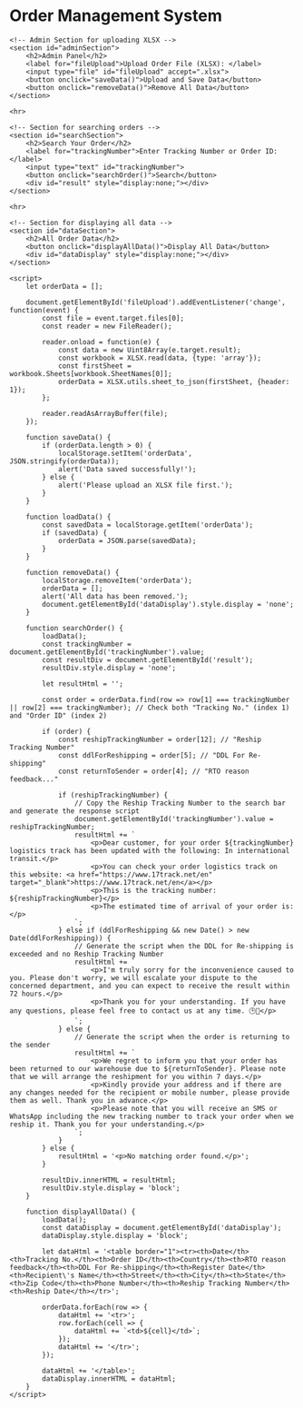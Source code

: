 <!DOCTYPE html>
<html lang="en">
<head>
    <meta charset="UTF-8">
    <meta name="viewport" content="width=device-width, initial-scale=1.0">
    <title>Order Search Admin Panel</title>
    <script src="https://cdn.sheetjs.com/xlsx-latest/package/dist/xlsx.full.min.js"></script>
</head>
<body>
    <h1>Order Management System</h1>

    <!-- Admin Section for uploading XLSX -->
    <section id="adminSection">
        <h2>Admin Panel</h2>
        <label for="fileUpload">Upload Order File (XLSX): </label>
        <input type="file" id="fileUpload" accept=".xlsx">
        <button onclick="saveData()">Upload and Save Data</button>
        <button onclick="removeData()">Remove All Data</button>
    </section>

    <hr>

    <!-- Section for searching orders -->
    <section id="searchSection">
        <h2>Search Your Order</h2>
        <label for="trackingNumber">Enter Tracking Number or Order ID: </label>
        <input type="text" id="trackingNumber">
        <button onclick="searchOrder()">Search</button>
        <div id="result" style="display:none;"></div>
    </section>

    <hr>

    <!-- Section for displaying all data -->
    <section id="dataSection">
        <h2>All Order Data</h2>
        <button onclick="displayAllData()">Display All Data</button>
        <div id="dataDisplay" style="display:none;"></div>
    </section>

    <script>
        let orderData = [];

        document.getElementById('fileUpload').addEventListener('change', function(event) {
            const file = event.target.files[0];
            const reader = new FileReader();

            reader.onload = function(e) {
                const data = new Uint8Array(e.target.result);
                const workbook = XLSX.read(data, {type: 'array'});
                const firstSheet = workbook.Sheets[workbook.SheetNames[0]];
                orderData = XLSX.utils.sheet_to_json(firstSheet, {header: 1});
            };

            reader.readAsArrayBuffer(file);
        });

        function saveData() {
            if (orderData.length > 0) {
                localStorage.setItem('orderData', JSON.stringify(orderData));
                alert('Data saved successfully!');
            } else {
                alert('Please upload an XLSX file first.');
            }
        }

        function loadData() {
            const savedData = localStorage.getItem('orderData');
            if (savedData) {
                orderData = JSON.parse(savedData);
            }
        }

        function removeData() {
            localStorage.removeItem('orderData');
            orderData = [];
            alert('All data has been removed.');
            document.getElementById('dataDisplay').style.display = 'none';
        }

        function searchOrder() {
            loadData();
            const trackingNumber = document.getElementById('trackingNumber').value;
            const resultDiv = document.getElementById('result');
            resultDiv.style.display = 'none';

            let resultHtml = '';

            const order = orderData.find(row => row[1] === trackingNumber || row[2] === trackingNumber); // Check both "Tracking No." (index 1) and "Order ID" (index 2)

            if (order) {
                const reshipTrackingNumber = order[12]; // "Reship Tracking Number"
                const ddlForReshipping = order[5]; // "DDL For Re-shipping"
                const returnToSender = order[4]; // "RTO reason feedback..."

                if (reshipTrackingNumber) {
                    // Copy the Reship Tracking Number to the search bar and generate the response script
                    document.getElementById('trackingNumber').value = reshipTrackingNumber;
                    resultHtml += `
                        <p>Dear customer, for your order ${trackingNumber} logistics track has been updated with the following: In international transit.</p>
                        <p>You can check your order logistics track on this website: <a href="https://www.17track.net/en" target="_blank">https://www.17track.net/en</a></p>
                        <p>This is the tracking number: ${reshipTrackingNumber}</p>
                        <p>The estimated time of arrival of your order is:</p>
                    `;
                } else if (ddlForReshipping && new Date() > new Date(ddlForReshipping)) {
                    // Generate the script when the DDL for Re-shipping is exceeded and no Reship Tracking Number
                    resultHtml += `
                        <p>I'm truly sorry for the inconvenience caused to you. Please don't worry, we will escalate your dispute to the concerned department, and you can expect to receive the result within 72 hours.</p>
                        <p>Thank you for your understanding. If you have any questions, please feel free to contact us at any time. 🕒📲</p>
                    `;
                } else {
                    // Generate the script when the order is returning to the sender
                    resultHtml += `
                        <p>We regret to inform you that your order has been returned to our warehouse due to ${returnToSender}. Please note that we will arrange the reshipment for you within 7 days.</p>
                        <p>Kindly provide your address and if there are any changes needed for the recipient or mobile number, please provide them as well. Thank you in advance.</p>
                        <p>Please note that you will receive an SMS or WhatsApp including the new tracking number to track your order when we reship it. Thank you for your understanding.</p>
                    `;
                }
            } else {
                resultHtml = '<p>No matching order found.</p>';
            }

            resultDiv.innerHTML = resultHtml;
            resultDiv.style.display = 'block';
        }

        function displayAllData() {
            loadData();
            const dataDisplay = document.getElementById('dataDisplay');
            dataDisplay.style.display = 'block';

            let dataHtml = '<table border="1"><tr><th>Date</th><th>Tracking No.</th><th>Order ID</th><th>Country</th><th>RTO reason feedback</th><th>DDL For Re-shipping</th><th>Register Date</th><th>Recipient\'s Name</th><th>Street</th><th>City</th><th>State</th><th>Zip Code</th><th>Phone Number</th><th>Reship Tracking Number</th><th>Reship Date</th></tr>';

            orderData.forEach(row => {
                dataHtml += '<tr>';
                row.forEach(cell => {
                    dataHtml += `<td>${cell}</td>`;
                });
                dataHtml += '</tr>';
            });

            dataHtml += '</table>';
            dataDisplay.innerHTML = dataHtml;
        }
    </script>
</body>
</html>

